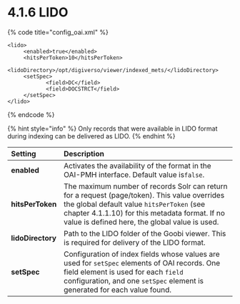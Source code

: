 # 4.1.6 LIDO

{% code title="config\_oai.xml" %}
```markup
<lido>
     <enabled>true</enabled>
     <hitsPerToken>10</hitsPerToken>
     <lidoDirectory>/opt/digiverso/viewer/indexed_mets/</lidoDirectory>
     <setSpec>
            <field>DC</field>
            <field>DOCSTRCT</field>
     </setSpec>
</lido>
```
{% endcode %}

{% hint style="info" %}
Only records that were available in LIDO format during indexing can be delivered as LIDO.
{% endhint %}

| **Setting**  | Description |
| :--- | :--- |
| **enabled** | Activates the availability of the format in the OAI-PMH interface. Default value is`false`. |
| **hitsPerToken**  | The maximum number of records Solr can return for a request \(page/token\). This value overrides the global default value `hitsPerToken` \(see chapter 4.1.1.10\) for this metadata format. If no value is defined here, the global value is used. |
| **lidoDirectory**  | Path to the LIDO folder of the Goobi viewer. This is required for delivery of the LIDO format. |
| **setSpec**  | Configuration of index fields whose values are used for `setSpec` elements of OAI records. One field element is used for each `field` configuration, and one `setSpec` element is generated for each value found. |

